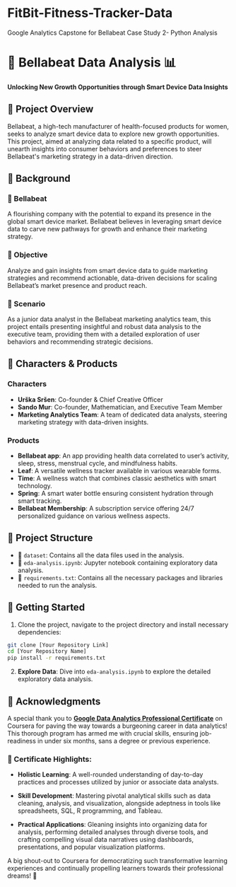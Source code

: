 # FitBit-Fitness-Tracker-Data
Google Analytics Capstone for Bellabeat Case Study 2- Python Analysis

# 🍃 Bellabeat Data Analysis 📊

**Unlocking New Growth Opportunities through Smart Device Data Insights**

## 🌟 Project Overview

Bellabeat, a high-tech manufacturer of health-focused products for women, seeks to analyze smart device data to explore new growth opportunities. This project, aimed at analyzing data related to a specific product, will unearth insights into consumer behaviors and preferences to steer Bellabeat's marketing strategy in a data-driven direction.

## 🚀 Background

### 🌱 Bellabeat
A flourishing company with the potential to expand its presence in the global smart device market. Bellabeat believes in leveraging smart device data to carve new pathways for growth and enhance their marketing strategy.

### 🎯 Objective 
Analyze and gain insights from smart device data to guide marketing strategies and recommend actionable, data-driven decisions for scaling Bellabeat’s market presence and product reach.

### 🎨 Scenario
As a junior data analyst in the Bellabeat marketing analytics team, this project entails presenting insightful and robust data analysis to the executive team, providing them with a detailed exploration of user behaviors and recommending strategic decisions.

## 👥 Characters & Products 

### Characters
- **Urška Sršen**: Co-founder & Chief Creative Officer
- **Sando Mur**: Co-founder, Mathematician, and Executive Team Member
- **Marketing Analytics Team**: A team of dedicated data analysts, steering marketing strategy with data-driven insights.

### Products
- **Bellabeat app**: An app providing health data correlated to user’s activity, sleep, stress, menstrual cycle, and mindfulness habits.
- **Leaf**: A versatile wellness tracker available in various wearable forms.
- **Time**: A wellness watch that combines classic aesthetics with smart technology.
- **Spring**: A smart water bottle ensuring consistent hydration through smart tracking.
- **Bellabeat Membership**: A subscription service offering 24/7 personalized guidance on various wellness aspects.

## 📂 Project Structure 

- 📁 `dataset`: Contains all the data files used in the analysis.
- 📓 `eda-analysis.ipynb`: Jupyter notebook containing exploratory data analysis.
- 📄 `requirements.txt`: Contains all the necessary packages and libraries needed to run the analysis.

## 📌 Getting Started 


1. Clone the project, navigate to the project directory and install necessary dependencies:

```bash
git clone [Your Repository Link]
cd [Your Repository Name]
pip install -r requirements.txt
```
2. **Explore Data**: Dive into `eda-analysis.ipynb` to explore the detailed exploratory data analysis.


## 🙌 Acknowledgments

A special thank you to **[Google Data Analytics Professional Certificate](https://www.coursera.org/professional-certificates/google-data-analytics)** on Coursera for paving the way towards a burgeoning career in data analytics! This thorough program has armed me with crucial skills, ensuring job-readiness in under six months, sans a degree or previous experience.

### 🌟 Certificate Highlights:

- **Holistic Learning**: A well-rounded understanding of day-to-day practices and processes utilized by junior or associate data analysts.

- **Skill Development**: Mastering pivotal analytical skills such as data cleaning, analysis, and visualization, alongside adeptness in tools like spreadsheets, SQL, R programming, and Tableau.

- **Practical Applications**: Gleaning insights into organizing data for analysis, performing detailed analyses through diverse tools, and crafting compelling visual data narratives using dashboards, presentations, and popular visualization platforms.

A big shout-out to Coursera for democratizing such transformative learning experiences and continually propelling learners towards their professional dreams! 🚀


